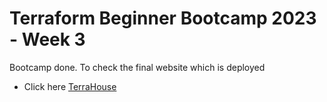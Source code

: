 # Terraform Beginner Bootcamp 2023 - Week 3

Bootcamp done. To check the final website which is deployed 
- Click here [TerraHouse](https://d2h3xowvx6u65g.cloudfront.net/)
